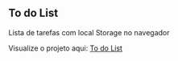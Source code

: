 ## To do List
Lista de tarefas com local Storage no navegador

Visualize o projeto aqui: [To do List](https://idomelo.github.io/to-do-list/)
